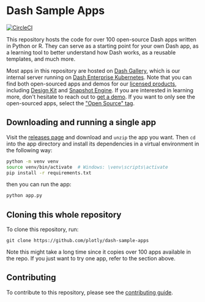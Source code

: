 # Dash Sample Apps 

[![CircleCI](https://circleci.com/gh/plotly/dash-sample-apps.svg?style=svg)](https://circleci.com/gh/plotly/dash-sample-apps)

This repository hosts the code for over 100 open-source Dash apps written in Python or R. They can serve as a starting point for your own Dash app, as a learning tool to better understand how Dash works, as a reusable templates, and much more.

Most apps in this repository are hosted on [Dash Gallery](https://dash-gallery.plotly.host/), which is our internal server running on [Dash Enterprise Kubernetes](https://plotly.com/dash/kubernetes/). Note that you can find both open-sourced apps and demos for our [licensed products](https://plotly.com/dash/), including [Design Kit](https://plotly.com/dash/design-kit/) and [Snapshot Engine](https://plotly.com/dash/snapshot-engine/). If you are interested in learning more, don't hesitate to reach out to [get a demo](https://plotly.com/get-demo/). If you want to only see the open-sourced apps, select the ["Open Source" tag](https://dash-gallery.plotly.host/Portal/?search=[Open%20Source]).

## Downloading and running a single app

Visit the [releases page](https://github.com/plotly/dash-sample-apps/releases) and download and `unzip` the app you want. Then `cd` into the app directory and install its dependencies in a virtual environment in the following way:

```bash
python -m venv venv
source venv/bin/activate  # Windows: \venv\scripts\activate
pip install -r requirements.txt
```

then you can run the app:
```bash
python app.py
```

## Cloning this whole repository

To clone this repository, run:
```
git clone https://github.com/plotly/dash-sample-apps
```

Note this might take a long time since it copies over 100 apps available in the repo. If you just want to try one app, refer to the section above.

## Contributing

To contribute to this repository, please see the [contributing guide](CONTRIBUTING.md).
